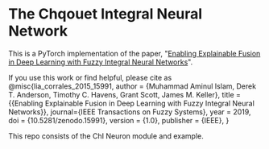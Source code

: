 # The Chqouet Integral Neural Network
This is a PyTorch implementation of the paper, "[Enabling Explainable Fusion in Deep Learning with Fuzzy Integral Neural Networks](https://arxiv.org/pdf/1905.04394.pdf)". 

If you use this work or find helpful, please cite as 
    @misc{lia_corrales_2015_15991,
        author       = {Muhammad Aminul Islam, Derek T. Anderson, Timothy C. Havens, Grant Scott, James M. Keller},
        title        = {{Enabling Explainable Fusion in Deep Learning with Fuzzy Integral Neural Networks}},
        journal={IEEE Transactions on Fuzzy Systems},
        year         = 2019,
        doi          = {10.5281/zenodo.15991},
        version      = {1.0},
        publisher    = {IEEE},
        }

This repo consists of the ChI Neuron module and example. 

